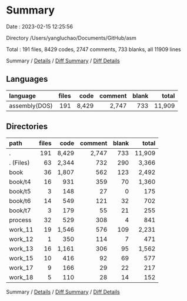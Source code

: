 # Summary

Date : 2023-02-15 12:25:56

Directory /Users/yangluchao/Documents/GitHub/asm

Total : 191 files,  8429 codes, 2747 comments, 733 blanks, all 11909 lines

Summary / [Details](details.md) / [Diff Summary](diff.md) / [Diff Details](diff-details.md)

## Languages
| language | files | code | comment | blank | total |
| :--- | ---: | ---: | ---: | ---: | ---: |
| assembly(DOS) | 191 | 8,429 | 2,747 | 733 | 11,909 |

## Directories
| path | files | code | comment | blank | total |
| :--- | ---: | ---: | ---: | ---: | ---: |
| . | 191 | 8,429 | 2,747 | 733 | 11,909 |
| . (Files) | 63 | 2,344 | 732 | 290 | 3,366 |
| book | 36 | 1,807 | 562 | 123 | 2,492 |
| book/t4 | 16 | 931 | 359 | 70 | 1,360 |
| book/t5 | 3 | 148 | 27 | 0 | 175 |
| book/t6 | 14 | 549 | 121 | 32 | 702 |
| book/t7 | 3 | 179 | 55 | 21 | 255 |
| process | 32 | 529 | 308 | 4 | 841 |
| work_11 | 19 | 1,546 | 576 | 109 | 2,231 |
| work_12 | 1 | 350 | 114 | 7 | 471 |
| work_13 | 16 | 1,161 | 306 | 95 | 1,562 |
| work_15 | 10 | 416 | 92 | 69 | 577 |
| work_17 | 9 | 166 | 29 | 22 | 217 |
| work_18 | 5 | 110 | 28 | 14 | 152 |

Summary / [Details](details.md) / [Diff Summary](diff.md) / [Diff Details](diff-details.md)